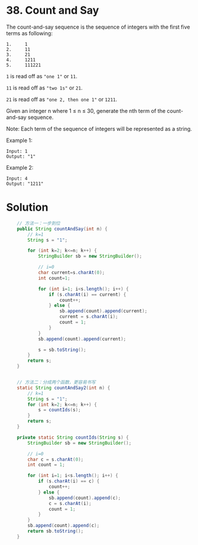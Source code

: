 # 38. Count and Say

The count-and-say sequence is the sequence of integers with the first five terms as following:

```
1.     1
2.     11
3.     21
4.     1211
5.     111221
```

`1` is read off as `"one 1"` or `11`.

`11` is read off as `"two 1s"` or `21`.

`21` is read off as `"one 2, then one 1"` or `1211`.

Given an integer n where 1 ≤ n ≤ 30, generate the nth term of the count-and-say sequence.

Note: Each term of the sequence of integers will be represented as a string.

 

Example 1:

```
Input: 1
Output: "1"
```

Example 2:

```
Input: 4
Output: "1211"
```

# Solution

```java
    // 方法一：一步到位
    public String countAndSay(int n) {
        // k=1
        String s = "1";

        for (int k=2; k<=n; k++) {
            StringBuilder sb = new StringBuilder();

            // i=0
            char current=s.charAt(0);
            int count=1;

            for (int i=1; i<s.length(); i++) {
                if (s.charAt(i) == current) {
                    count++;
                } else {
                    sb.append(count).append(current);
                    current = s.charAt(i);
                    count = 1;
                }
            }
            sb.append(count).append(current);

            s = sb.toString();
        }
        return s;
    }


    // 方法二：分成两个函数，更容易书写
    static String countAndSay2(int n) {
        // k=1
        String s = "1";
        for (int k=2; k<=n; k++) {
            s = countIds(s);
        }
        return s;
    }

    private static String countIds(String s) {
        StringBuilder sb = new StringBuilder();

        // i=0
        char c = s.charAt(0);
        int count = 1;

        for (int i=1; i<s.length(); i++) {
            if (s.charAt(i) == c) {
                count++;
            } else {
                sb.append(count).append(c);
                c = s.charAt(i);
                count = 1;
            }
        }
        sb.append(count).append(c);
        return sb.toString();
    }
```
